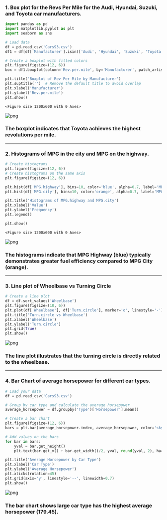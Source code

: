 ### 1. Box plot for the Revs Per Mile for the Audi, Hyundai, Suzuki, and Toyota car manufacturers.  


```python
import pandas as pd
import matplotlib.pyplot as plt
import seaborn as sns

# Load data
df = pd.read_csv('Cars93.csv')
df1 = df[df['Manufacturer'].isin(['Audi', 'Hyundai', 'Suzuki', 'Toyota'])]

# Create a boxplot with filled colors
plt.figure(figsize=(12, 6))
box = df1.boxplot(column='Rev.per.mile', by='Manufacturer', patch_artist=True)

plt.title('Boxplot of Rev Per Mile by Manufacturer')
plt.suptitle('')  # Remove the default title to avoid overlap
plt.xlabel('Manufacturer')
plt.ylabel('Rev.per.mile')
plt.show()

```


    <Figure size 1200x600 with 0 Axes>



    
![png](output_1_1.png)
    


### The boxplot indicates that Toyota achieves the highest revolutions per mile. 
--- 

### 2. Histograms of MPG in the city and MPG on the highway.  


```python
# Create histograms
plt.figure(figsize=(12, 6))
# Create histograms on the same axis
plt.figure(figsize=(12, 6))

plt.hist(df['MPG.highway'], bins=10, color='blue', alpha=0.7, label='MPG.highway')
plt.hist(df['MPG.city'], bins=10, color='orange', alpha=0.7, label='MPG.city')

plt.title('Histograms of MPG.highway and MPG.city')
plt.xlabel('Value')
plt.ylabel('Frequency')
plt.legend()

plt.show()


```


    <Figure size 1200x600 with 0 Axes>



    
![png](output_4_1.png)
    


### The histograms indicate that MPG Highway (blue) typically demonstrates greater fuel efficiency compared to MPG City (orange).
--- 

### 3. Line plot of Wheelbase vs Turning Circle 


```python
# Create a line plot
df = df.sort_values('Wheelbase')
plt.figure(figsize=(10, 6))
plt.plot(df['Wheelbase'], df['Turn.circle'], marker='o', linestyle='-')
plt.title('Turn.circle vs Wheelbase')
plt.xlabel('Wheelbase')
plt.ylabel('Turn.circle')
plt.grid(True)
plt.show()

```


    
![png](output_7_0.png)
    


### The line plot illustrates that the turning circle is directly related to the wheelbase. 
--- 

### 4. Bar Chart of average horsepower for different car types.


```python
# Load your data
df = pd.read_csv('Cars93.csv')

# Group by car type and calculate the average horsepower
average_horsepower = df.groupby('Type')['Horsepower'].mean()

# Create a bar chart
plt.figure(figsize=(12, 6))
bars = plt.bar(average_horsepower.index, average_horsepower, color='skyblue')

# Add values on the bars
for bar in bars:
    yval = bar.get_height()
    plt.text(bar.get_x() + bar.get_width()/2, yval, round(yval, 2), ha='center', va='bottom')

plt.title('Average Horsepower by Car Type')
plt.xlabel('Car Type')
plt.ylabel('Average Horsepower')
plt.xticks(rotation=45)
plt.grid(axis='y', linestyle='--', linewidth=0.7)
plt.show()

```


    
![png](output_10_0.png)
    


### The bar chart shows large car type has the highest average horsepower (179.45).


```python

```
